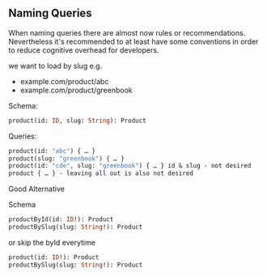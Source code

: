## Naming Queries

When naming queries there are almost now rules or recommendations. Nevertheless it's recommended to at least have some conventions in order to reduce cognitive overhead for developers.

we want to load by slug e.g.

- example.com/product/abc
- example.com/product/greenbook

Schema:

```graphql
product(id: ID, slug: String): Product
```

Queries:

```graphql
product(id: "abc") { … }
product(slug: "greenbook") { … }
product(id: "cde", slug: "greenbook") { … } id & slug - not desired
product { … } - leaving all out is also not desired
```

Good Alternative

Schema

```graphql
productById(id: ID!): Product
productBySlug(slug: String!): Product
```

or skip the byId everytime

```graphql
product(id: ID!): Product
productBySlug(slug: String!): Product
```
